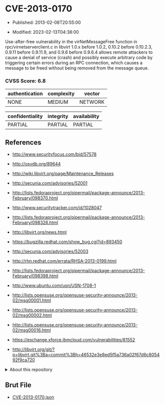# CVE-2013-0170

- Published: 2013-02-08T20:55:00

- Modified: 2023-02-13T04:38:00

Use-after-free vulnerability in the virNetMessageFree function in rpc/virnetserverclient.c in libvirt 1.0.x before 1.0.2, 0.10.2 before 0.10.2.3, 0.9.11 before 0.9.11.9, and 0.9.6 before 0.9.6.4 allows remote attackers to cause a denial of service (crash) and possibly execute arbitrary code by triggering certain errors during an RPC connection, which causes a message to be freed without being removed from the message queue.

### CVSS Score: **6.8**

| authentication | complexity | vector |
| --- | --- | --- |
| NONE | MEDIUM | NETWORK |

| confidentiality | integrity | availability |
| --- | --- | --- |
| PARTIAL | PARTIAL | PARTIAL |

## References

* http://www.securityfocus.com/bid/57578

* http://osvdb.org/89644

* http://wiki.libvirt.org/page/Maintenance_Releases

* http://secunia.com/advisories/52001

* http://lists.fedoraproject.org/pipermail/package-announce/2013-February/098370.html

* http://www.securitytracker.com/id/1028047

* http://lists.fedoraproject.org/pipermail/package-announce/2013-February/098326.html

* http://libvirt.org/news.html

* https://bugzilla.redhat.com/show_bug.cgi?id=893450

* http://secunia.com/advisories/52003

* http://rhn.redhat.com/errata/RHSA-2013-0199.html

* http://lists.fedoraproject.org/pipermail/package-announce/2013-February/098398.html

* http://www.ubuntu.com/usn/USN-1708-1

* http://lists.opensuse.org/opensuse-security-announce/2013-02/msg00001.html

* http://lists.opensuse.org/opensuse-security-announce/2013-02/msg00002.html

* http://lists.opensuse.org/opensuse-security-announce/2013-02/msg00016.html

* https://exchange.xforce.ibmcloud.com/vulnerabilities/81552

* http://libvirt.org/git/?p=libvirt.git%3Ba=commit%3Bh=46532e3e8ed5f5a736a02f67d6c805492f9ca720

<details>
<summary>About this repository</summary> 

  This repository is part of the project [Live Hack CVE](https://github.com/Live-Hack-CVE). Main website can be found [www.live-hack.org](https://www.live-hack.org) 
  
  Made by [Sn0wAlice](https://github.com/Sn0wAlice) for the people that care about security and need to have a feed of the latest CVEs. Hope you enjoy it, don't forget to star the repo and follow me on [Twitter](https://twitter.com/Sn0wAlice) and [Github](https://github.com/Sn0wAlice). And that is my [personnal website](https://www.alice-snow.me/)

  - [Home Page](https://github.com/Live-Hack-CVE)
  - [Framework](https://github.com/Live-Hack-CVE/cve-framework)
  - [CVE database](https://github.com/Live-Hack-CVE/full_database)
  - [Changelog](https://github.com/Live-Hack-CVE/Changelog)
</details>

## Brut File

* [CVE-2013-0170.json](https://raw.githubusercontent.com/Live-Hack-CVE/full_database/main/cves/2013/CVE-2013-0170.json)

